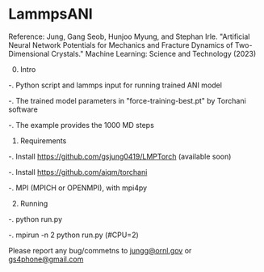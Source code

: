 # LammpsANI

Reference: Jung, Gang Seob, Hunjoo Myung, and Stephan Irle. "Artificial Neural Network Potentials for Mechanics and Fracture Dynamics of Two-Dimensional Crystals." Machine Learning: Science and Technology (2023)

0. Intro

 -. Python script and lammps input for running trained ANI model

 -. The trained model parameters in "force-training-best.pt" by Torchani software

 -. The example provides the 1000 MD steps

1. Requirements

 -. Install https://github.com/gsjung0419/LMPTorch (available soon)
 
 -. Install https://github.com/aiqm/torchani
 
 -. MPI (MPICH or OPENMPI), with mpi4py

2. Running 

 -. python run.py

 -. mpirun -n 2 python run.py (#CPU=2)


Please report any bug/commetns to jungg@ornl.gov or gs4phone@gmail.com
